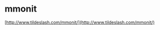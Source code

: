 <!--
id: 38902709
link: http://tumblr.atmos.org/post/38902709/mmonit
slug: mmonit
date: Wed Jun 18 2008 08:48:11 GMT-0700 (PDT)
publish: 2008-06-018
tags: 
title: mmonit
-->


mmonit
======

[http://www.tildeslash.com/mmonit/](http://www.tildeslash.com/mmonit/)

